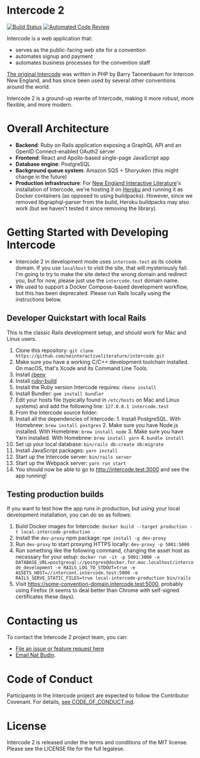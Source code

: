 # Intercode 2

[![Build Status](https://github.com/neinteractiveliterature/intercode/workflows/Docker%20Image%20CI/badge.svg)](https://github.com/neinteractiveliterature/intercode/actions?workflow=Docker+Image+CI)
[![Automated Code Review](https://github.com/neinteractiveliterature/intercode/workflows/Pronto/badge.svg)](https://github.com/neinteractiveliterature/intercode/actions?workflow=Pronto)

Intercode is a web application that:

* serves as the public-facing web site for a convention
* automates signup and payment
* automates business processes for the convention staff

[The original Intercode](https://github.com/neinteractiveliterature/intercode-classic) was written in PHP by Barry Tannenbaum for Intercon New England, and has since been used by several other conventions around the world.

Intercode 2 is a ground-up rewrite of Intercode, making it more robust, more flexible, and more modern.

# Overall Architecture

* **Backend**: Ruby on Rails application exposing a GraphQL API and an OpenID Connect-enabled OAuth2 server
* **Frontend**: React and Apollo-based single-page JavaScript app
* **Database engine**: PostgreSQL
* **Background queue system**: Amazon SQS + Shoryuken (this might change in the future)
* **Production infrastructure**: For [New England Interactive Literature](http://interactiveliterature.org)'s installation of Intercode, we're hosting it on [Heroku](https://heroku.com) and running it as Docker containers (as opposed to using buildpacks).  However, since we removed libgraphql-parser from the build, Heroku buildpacks may also work (but we haven't tested it since removing the library).

# Getting Started with Developing Intercode

* Intercode 2 in development mode uses `intercode.test` as its cookie domain.  If you use `localhost` to visit the site, that will mysteriously fail.  I'm going to try to make the site detect the wrong domain and redirect you, but for now, please just use the `intercode.test` domain name.
* We used to support a Docker Compose-based development workflow, but this has been deprecated.  Please run Rails locally using the instructions below.

## Developer Quickstart with local Rails

This is the classic Rails development setup, and should work for Mac and Linux users.

1. Clone this repository: `git clone https://github.com/neinteractiveliterature/intercode.git`
2. Make sure you have a working C/C++ development toolchain installed.  On macOS, that's Xcode and its Command Line Tools.
3. Install [rbenv](https://github.com/sstephenson/rbenv#readme)
4. Install [ruby-build](https://github.com/sstephenson/ruby-build#readme)
5. Install the Ruby version Intercode requires: `rbenv install`
6. Install Bundler: `gem install bundler`
7. Edit your hosts file (typically found in `/etc/hosts` on Mac and Linux systems) and add the following line: `127.0.0.1 intercode.test`
8. From the Intercode source folder:
  1. Install all the dependencies of Intercode:
    1. Install PostgreSQL. With Homebrew: `brew install postgres`
    2. Make sure you have Node.js installed. With Homebrew: `brew install node`
    3. Make sure you have Yarn installed. With Homebrew: `brew install yarn`
    4. `bundle install`
  2. Set up your local database: `bin/rails db:create db:migrate`
  3. Install JavaScript packages: `yarn install`
  4. Start up the Intercode server: `bin/rails server`
  5. Start up the Webpack server: `yarn run start`
9. You should now be able to go to http://intercode.test:3000 and see the app running!

## Testing production builds

If you want to test how the app runs in production, but using your local development installation, you can do so as follows:

1. Build Docker images for Intercode: `docker build --target production -t local-intercode-production .`
2. Install the `dev-proxy` npm package: `npm install -g dev-proxy`
3. Run `dev-proxy` to start proxying HTTPS locally: `dev-proxy -p 5001:5000`
4. Run something like the following command, changing the asset host as necessary for your setup: `docker run -it -p 5001:3000 -e DATABASE_URL=postgresql://postgres@docker.for.mac.localhost/intercode_development -e RAILS_LOG_TO_STDOUT=true -e ASSETS_HOST=//intercont.intercode.test:5000 -e RAILS_SERVE_STATIC_FILES=true local-intercode-production bin/rails`
5. Visit https://some-convention-domain.intercode.test:5000, probably using Firefox (it seems to deal better than Chrome with self-signed certificates these days).

# Contacting us

To contact the Intercode 2 project team, you can:

* [File an issue or feature request here](https://github.com/neinteractiveliterature/issues)
* [Email Nat Budin](mailto:natbudin@gmail.com).

# Code of Conduct

Participants in the Intercode project are expected to follow the Contributor Covenant.  For details, [see CODE_OF_CONDUCT.md](https://github.com/neinteractiveliterature/intercode/blob/main/CODE_OF_CONDUCT.md).

# License

Intercode 2 is released under the terms and conditions of the MIT license.  Please see the LICENSE file for the full legalese.
